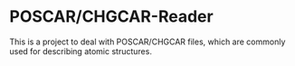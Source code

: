 # POSCAR/CHGCAR-Reader
This is a project to deal with POSCAR/CHGCAR files, which are commonly used for describing atomic structures.

